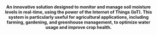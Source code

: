 <p align="center">
  <strong>
    An innovative solution designed to monitor and manage soil moisture levels in real-time, using the power of the Internet of Things (IoT). This system is particularly useful for 
    agricultural applications, including farming, gardening, and greenhouse management, to optimize water usage and improve crop health.
  </strong>
</p>
